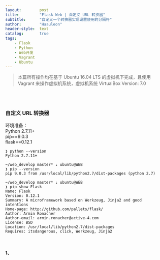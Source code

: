 ```yaml
---
layout:        post
title:         "Flask Web | 自定义 URL 转换器"
subtitle:      "自定义一个转换器实现设置使用的分隔符"
author:        "Haauleon"
header-style:  text
catalog:       true
tags:
    - Flask
    - Python
    - Web开发
    - Vagrant
    - Ubuntu
---
```


> 本篇所有操作均在基于 Ubuntu 16.04 LTS 的虚拟机下完成，且使用 Vagrant 来操作虚拟机系统，虚拟机系统 VirtualBox Version: 7.0 

<br>
<br>

### 自定义 URL 转换器
环境准备：     
Python 2.7.11+      
pip==9.0.3     
flask==0.12.1           

```
❯ python --version
Python 2.7.11+

~/web_develop master* ⇣ ubuntu@WEB
❯ pip --version
pip 9.0.3 from /usr/local/lib/python2.7/dist-packages (python 2.7)

~/web_develop master* ⇣ ubuntu@WEB
❯ pip show Flask
Name: Flask
Version: 0.12.1
Summary: A microframework based on Werkzeug, Jinja2 and good intentions
Home-page: http://github.com/pallets/flask/
Author: Armin Ronacher
Author-email: armin.ronacher@active-4.com
License: BSD
Location: /usr/local/lib/python2.7/dist-packages
Requires: itsdangerous, click, Werkzeug, Jinja2
```

<br>

#### 1、
